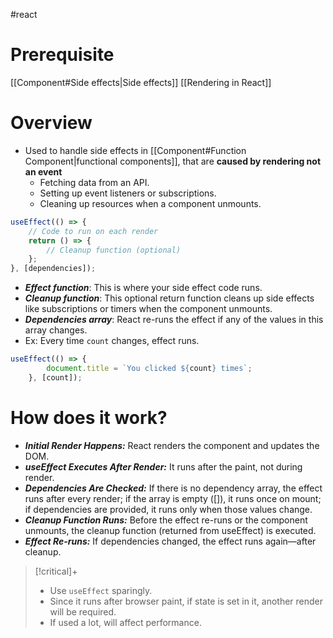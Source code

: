 #react 
# Prerequisite
[[Component#Side effects|Side effects]]
[[Rendering in React]]
# Overview
+ Used to handle side effects in [[Component#Function Component|functional components]], that are **caused by rendering not an event**
	+ Fetching data from an API.
	- Setting up event listeners or subscriptions.
	- Cleaning up resources when a component unmounts.
```jsx
useEffect(() => {
    // Code to run on each render
    return () => {
        // Cleanup function (optional)
    };
}, [dependencies]);
```
- ***Effect function***: This is where your side effect code runs.
- ***Cleanup function***: This optional return function cleans up side effects like subscriptions or timers when the component unmounts.
- ***Dependencies array***: React re-runs the effect if any of the values in this array changes.
- Ex: Every time `count` changes, effect runs.
```jsx
useEffect(() => {
        document.title = `You clicked ${count} times`;
    }, [count]);  
```

# How does it work?

- ***Initial Render Happens:*** React renders the component and updates the DOM.
- ***useEffect Executes After Render:*** It runs after the paint, not during render.
- ***Dependencies Are Checked:*** If there is no dependency array, the effect runs after every render; if the array is empty ([]), it runs once on mount; if dependencies are provided, it runs only when those values change.
- ***Cleanup Function Runs:*** Before the effect re-runs or the component unmounts, the cleanup function (returned from useEffect) is executed.
- ***Effect Re-runs:*** If dependencies changed, the effect runs again—after cleanup.

> [!critical]+
> +  Use `useEffect` sparingly.
> + Since it runs after browser paint, if state is set in it, another render will be required.
> + If used a lot, will affect performance.


